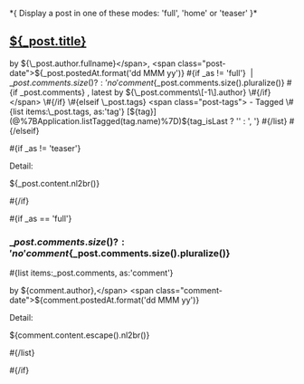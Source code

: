 \*{ Display a post in one of these modes: 'full', 'home' or 'teaser' }\*

## [${\_post.title}](<@%7BApplication.show(_post.id)%7D>)

<span class="post-author">by ${\_post.author.fullname}</span>, <span class="post-date">${\_post.postedAt.format('dd MMM yy')}</span> \#{if \_as != 'full'} <span class="post-comments">  |  ${\_post.comments.size() ?: 'no'} comment${\_post.comments.size().pluralize()} \#{if \_post.comments} , latest by ${\_post.comments\[-1\].author} \#{/if} </span> \#{/if} \#{elseif \_post.tags} <span class="post-tags"> - Tagged \#{list items:\_post.tags, as:'tag'} [${tag}](@%7BApplication.listTagged(tag.name)%7D)${tag_isLast ? '' : ', '} \#{/list} </span> \#{/elseif}

\#{if \_as != 'teaser'}

Detail:

${\_post.content.nl2br()}

\#{/if}

\#{if \_as == 'full'}

### ${\_post.comments.size() ?: 'no'} comment${\_post.comments.size().pluralize()}

\#{list items:\_post.comments, as:'comment'}

<span class="comment-author">by ${comment.author},</span> <span class="comment-date">${comment.postedAt.format('dd MMM yy')}</span>

Detail:

${comment.content.escape().nl2br()}

\#{/list}

\#{/if}
